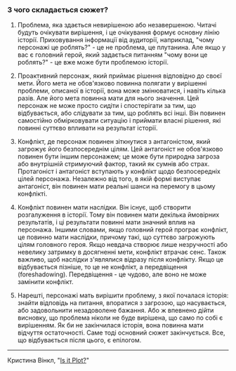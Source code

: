 ### З чого складається сюжет?

1. Проблема, яка здається невирішеною або незавершеною. Читачі будуть очікувати вирішення, і це очікування формує основну лінію історії. Приховування інформації від аудиторії, наприклад, "чому персонажі це роблять?" - це не проблема, це плутанина. Але якщо у вас є головний герой, який задається питанням "чому вони це роблять?" - це вже може бути проблемою історії.

2. Проактивний персонаж, який приймає рішення відповідно до своєї мети. Його мета не обов'язково повинна полягати у вирішенні проблеми, описаної в історії, вона може змінюватися, і навіть кілька разів. Але його мета повинна мати для нього значення. Цей персонаж не може просто сидіти і спостерігати за тим, що відбувається, або слідувати за тим, що роблять всі інші. Він повинен самостійно обмірковувати ситуацію і приймати власні рішення, які повинні суттєво впливати на результат історії.

3. Конфлікт, де персонаж повинен зіткнутися з антагоністом, який загрожує його безпосереднім цілям. Цей антагоніст не обов'язково повинен бути іншим персонажем; це може бути природна загроза або внутрішній стримуючий фактор, такий як сумнів або страх. Протагоніст і антагоніст вступають у конфлікт щодо безпосередніх цілей персонажа. Незалежно від того, в якій формі виступає антагоніст, він повинен мати реальні шанси на перемогу в цьому конфлікті.

4. Конфлікт повинен мати наслідки. Він існує, щоб створити розгалуження в історії. Тому він повинен мати декілька ймовірних результатів, і ці результати повинні мати значний вплив на персонажа. Іншими словами, якщо головний герой програє конфлікт, це повинно мати наслідки, причому такі, що суттєво загрожують цілям головного героя. Якщо невдача створює лише незручності або невелику затримку в досягненні мети, конфлікт втрачає сенс. Також важливо, щоб наслідки з'являлися відразу після конфлікту. Якщо це відбувається пізніше, то це не конфлікт, а передвіщення (foreshadowing). Передвіщення - це чудово, але воно не може замінити конфлікт.

5. Нарешті, персонажі мать вирішити проблему, з якої почалася історія: знайти відповідь на питання, впоратися з загрозою, що насувається, або задовольнити незадоволене бажання. Або ж впевнено дійти висновку, що проблема ніколи не буде вирішена, що само по собі є вирішенням. Як би не закінчилася історія, вона повинна мати відчуття остаточності. Саме тоді основний сюжет закінчується. Все, що відбувається після цього, є епілогом.

---
Кристина Вінкл, "[Is it Plot?](https://mythcreants.com/blog/is-it-plot/)"